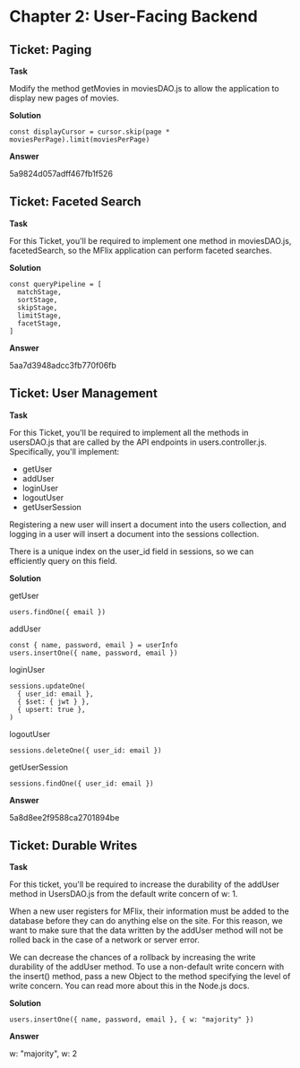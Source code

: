# Chapter 2: User-Facing Backend
## Ticket: Paging
**Task**

Modify the method getMovies in moviesDAO.js to allow the application to display new pages of movies.

**Solution**

```
const displayCursor = cursor.skip(page * moviesPerPage).limit(moviesPerPage)
```

**Answer**

5a9824d057adff467fb1f526

## Ticket: Faceted Search
**Task**

For this Ticket, you'll be required to implement one method in moviesDAO.js, facetedSearch, so the MFlix application can perform faceted searches.

**Solution**
```
const queryPipeline = [
  matchStage,
  sortStage,
  skipStage,
  limitStage,
  facetStage,
]
```

**Answer**

5aa7d3948adcc3fb770f06fb

## Ticket: User Management
**Task**

For this Ticket, you'll be required to implement all the methods in usersDAO.js that are called by the API endpoints in users.controller.js. Specifically, you'll implement:

- getUser
- addUser
- loginUser
- logoutUser
- getUserSession

Registering a new user will insert a document into the users collection, and logging in a user will insert a document into the sessions collection.

There is a unique index on the user_id field in sessions, so we can efficiently query on this field.

**Solution**

getUser
```
users.findOne({ email })
```

addUser
```
const { name, password, email } = userInfo
users.insertOne({ name, password, email })
```

loginUser
```
sessions.updateOne(
  { user_id: email },
  { $set: { jwt } },
  { upsert: true },
)
```

logoutUser
```
sessions.deleteOne({ user_id: email })
```

getUserSession
```
sessions.findOne({ user_id: email })
```

**Answer**

5a8d8ee2f9588ca2701894be

## Ticket: Durable Writes
**Task**

For this ticket, you'll be required to increase the durability of the addUser method in UsersDAO.js from the default write concern of w: 1.

When a new user registers for MFlix, their information must be added to the database before they can do anything else on the site. For this reason, we want to make sure that the data written by the addUser method will not be rolled back in the case of a network or server error.

We can decrease the chances of a rollback by increasing the write durability of the addUser method. To use a non-default write concern with the insert() method, pass a new Object to the method specifying the level of write concern. You can read more about this in the Node.js docs.

**Solution**
```
users.insertOne({ name, password, email }, { w: "majority" })
```

**Answer**

w: "majority", w: 2
